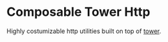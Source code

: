# Composable Tower Http

Highly costumizable http utilities built on top of [tower](https://docs.rs/tower/latest/tower/).
